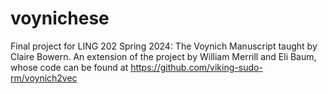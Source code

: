 # voynichese
Final project for LING 202 Spring 2024: The Voynich Manuscript taught by Claire Bowern.
An extension of the project by William Merrill and Eli Baum, whose code can be found at 
https://github.com/viking-sudo-rm/voynich2vec
